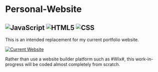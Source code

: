 # Personal-Website
![JavaScript](https://img.shields.io/badge/language-JavaScript-gold?style=plastic&logo=appveyor)
![HTML5](https://img.shields.io/badge/language-HTML5-orange?style=plastic&logo=appveyor)
![CSS](https://img.shields.io/badge/language-CSS-skyblue?style=plastic&logo=appveyor)
---------------------------------------------------------------------------------------------------
This is an intended replacement for my current portfolio website.

[![Current Website](https://img.shields.io/badge/Wix-Current%20Website-blue?style=social&logo=appveyor)](https://caijunqin.wixsite.com/portfolio)

Rather than use a website builder platform such as #Wix#, this work-in-progress will be coded almost completely from scratch.
